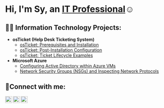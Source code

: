 <h1>Hi, I'm Sy, an <a href="https://www.linkedin.com/in/sylvester-rolack-ii-a6632979/">IT Professional</a>☺</h1>

<h2>👨‍💻 Information Technology Projects:</h2>

- <b>osTicket (Help Desk Ticketing System)</b>
  - [osTicket: Prerequisites and Installation](https://github.com/srolack2/osticket-prereqs)
  - [osTicket: Post-Installation Configuration](https://github.com/srolack2/post-install-config)
  - [osTicket: Ticket Lifecycle Examples](https://github.com/srolack2/ticket-lifecycle)
- <b>Microsoft Azure</b>
  - [Configuring Active Directory within Azure VMs](https://github.com/srolack2/configure-ad)
  - [Network Security Groups (NSGs) and Inspecting Network Protocols](https://github.com/srolack2/azure-network-protocols)

<h2>🤳Connect with me:</h2>

[<img align="left" alt="Josh | Twitter" width="22px" src="https://cdn.jsdelivr.net/npm/simple-icons@v3/icons/twitter.svg" />][twitter]
[<img align="left" alt="Josh | LinkedIn" width="22px" src="https://cdn.jsdelivr.net/npm/simple-icons@v3/icons/linkedin.svg" />][linkedin]
[<img align="left" alt="Josh | Instagram" width="22px" src="https://cdn.jsdelivr.net/npm/simple-icons@v3/icons/instagram.svg" />][instagram]

[twitter]: https://twitter.com/Josh
[instagram]: https://www.instagram.com/Josh
[linkedin]: https://www.linkedin.com/in/sylvester-rolack-ii-a6632979/
